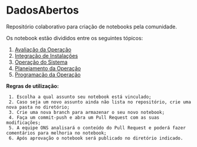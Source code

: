 # DadosAbertos

Repositório colaborativo para criação de notebooks pela comunidade.

Os notebook estão divididos entre os seguintes tópicos:

 1. [Avaliação da Operação](https://github.com/ONSDados/DadosAbertos/tree/main/Avaliacao_da_operacao) 
 2. [Integração de Instalações](https://github.com/ONSDados/DadosAbertos/tree/main/Integracao_de_instalacoes) 
 3. [Operação do Sistema](https://github.com/ONSDados/DadosAbertos/tree/main/Operacao_do_sistema)    
 4. [Planejamento da Operação](https://github.com/ONSDados/DadosAbertos/tree/main/Planejamento_da_operacao) 
 5. [Programação da Operação](https://github.com/ONSDados/DadosAbertos/tree/main/Programacao_da_operacao)

**Regras de utilização:**

	 1. Escolha a qual assunto seu notebook está vinculado;
	 2. Caso seja um novo assunto ainda não lista no repositório, crie uma nova pasta no diretório;  
	 3. Crie uma nova branch para armazenar o seu novo notebook;
	 4. Faça um commit-push e abra um Pull Request com as suas modificações;
	 5. A equipe ONS analisará o conteúdo do Pull Request e poderá fazer comentários para melhoria no notebook;
	 6. Após aprovação o notebook será publicado no diretório indicado.

    
